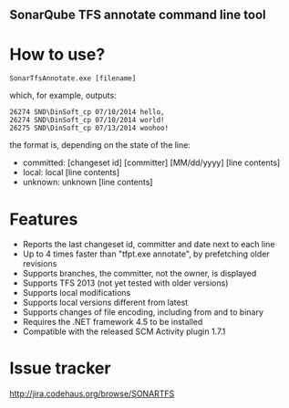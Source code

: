 ## SonarQube TFS annotate command line tool

# How to use?

	SonarTfsAnnotate.exe [filename]

which, for example, outputs:

	26274 SND\DinSoft_cp 07/10/2014 hello,
	26274 SND\DinSoft_cp 07/10/2014 world!
	26275 SND\DinSoft_cp 07/13/2014 woohoo!

the format is, depending on the state of the line:

* committed:
	[changeset id] [committer] [MM/dd/yyyy] [line contents]
* local:
	local [line contents]
* unknown:
	unknown [line contents]

# Features

* Reports the last changeset id, committer and date next to each line
* Up to 4 times faster than "tfpt.exe annotate", by prefetching older revisions
* Supports branches, the committer, not the owner, is displayed
* Supports TFS 2013 (not yet tested with older versions)
* Supports local modifications
* Supports local versions different from latest
* Supports changes of file encoding, including from and to binary
* Requires the .NET framework 4.5 to be installed
* Compatible with the released SCM Activity plugin 1.7.1

# Issue tracker

http://jira.codehaus.org/browse/SONARTFS
